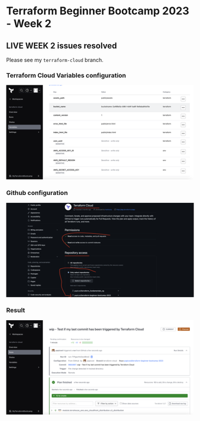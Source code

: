 # Terraform Beginner Bootcamp 2023 - Week 2
## LIVE WEEK 2 issues resolved

Please see my `terraform-cloud` branch.



### Terraform Cloud Variables configuration

![cloudfront](images/Screenshot%202023-10-04%20at%2019.07.50.png)


### Github configuration


![cloudfront](images/Screenshot%202023-10-04%20at%2019.12.46.png)

### Result

![cloudfront](images/Screenshot%202023-10-04%20at%2019.07.30.png)